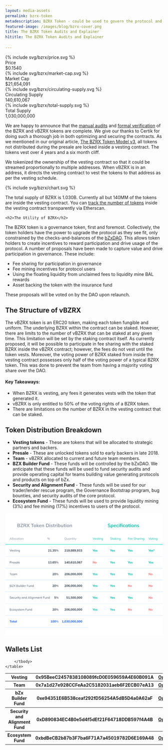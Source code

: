 ```yaml
---
layout: media-assets
permalink: bzrx-token
metadescription: BZRX Token - could be used to govern the protocol and as a medium of exchange
featured-image: /images/blog/bzrx-cover.png
title: The BZRX Token Audits and Explainer
h1title: The BZRX Token Audits and Explainer

---
```

<script>
document.addEventListener('DOMContentLoaded', function (){

    function numberWithCommas(x) {
        var parts = x.toString().split(".");
        parts[0] = parts[0].replace(/\B(?=(\d{3})+(?!\d))/g, ",");
        return parts.join(".");
    }
    const circulatingSupply = 140610067;
    document.getElementById("circulating-supply").innerHTML = numberWithCommas(circulatingSupply);

    fetch("https://api.coingecko.com/api/v3/simple/price?ids=bzx-protocol&vs_currencies=usd")
    .then(response => response.json())
    .then(data => {
        const bzrxPrice = data["bzx-protocol"]["usd"];
        const marketCap = bzrxPrice * circulatingSupply
        document.getElementById("bzrx-price").innerHTML = `<span class="sign">$</span>${numberWithCommas(bzrxPrice.toFixed(4))}`;
        document.getElementById("market-cap").innerHTML = `<span class="sign">$</span>${numberWithCommas(marketCap.toFixed(0))}`;
    })
}, false);

</script>
<div class="container container-xl">
    <div class="container-bzrx">
        <div class="item-bzrx">
            <div class="icon">{% include svg/bzrx/price.svg %}</div>
            <div class="title">Price</div>
            <div id="bzrx-price" class="value"><span class="sign">$</span>0.1540</div>
        </div>
        <div class="item-bzrx">
            <div class="icon">{% include svg/bzrx/market-cap.svg %}</div>
            <div class="title">Market Cap</div>
            <div id="market-cap" class="value"><span class="sign">$</span>21,654,091</div>
        </div>
        <div class="item-bzrx">
            <div class="icon">{% include svg/bzrx/circulating-supply.svg %}</div>
            <div class="title">Circulating Supply</div>
            <div id="circulating-supply" class="value">140,610,067</div>
        </div>
        <div class="item-bzrx">
            <div class="icon">{% include svg/bzrx/total-supply.svg %}</div>
            <div class="title">Total Supply</div>
            <div class="value">1,030,000,000</div>
        </div>
    </div>
</div>

<div class="container container-md content-bzrx">
    <p>We are happy to announce that the <a href="/pdfs/BZRX_vBZRX_CertiK_Report_1_07_11_2020.pdf">manual audits</a> and <a href="/pdfs/BZRX_vBZRX_CertiK_Verification_Report_1_07_11_2020.pdf">formal verification</a> of the BZRX and vBZRX tokens are complete. We give our thanks to Certik for doing such a thorough job in both optimizing and securing the contracts. As we mentioned in our original article, <a href="https://bzx.network/blog/bzrx-token">The BZRX Token Model v3</a>, all tokens not distributed during the presale are locked inside a vesting contract. The tokens vest over 4 years and a six month cliff. </p>
<p>We tokenized the ownership of the vesting contract so that it could be streamed proportionally to multiple addresses. When vBZRX is in an address, it directs the vesting contract to vest the tokens to that address as per the vesting schedule.</p>
    <div class="container-chart">{% include svg/bzrx/chart.svg %}</div>
    <p>The total supply of BZRX is 1.030B. Currently all but 140MM of the tokens are inside the vesting contract. You can <a href="https://etherscan.io/token/0xB72B31907C1C95F3650b64b2469e08EdACeE5e8F">track the number of tokens</a> inside the vesting contract transparently via Etherscan.</p>

    <h2>The Utility of BZRX</h2>
<p>The BZRX token is a governance token, first and foremost. Collectively, the token holders have the power to upgrade the protocol as they see fit, only constrained by the checks-and-balances of the <a href="https://bzx.network/blog/introducing-bzxdao">bZxDAO</a>. This allows token holders to create incentives to reward participation and drive usage of the protocol. A number of proposals have been made to capture value and drive participation in governance. These include: </p>

<ul>
  <li>Fee sharing for participation in governance </li>
  <li>Fee mining incentives for protocol users</li>
  <li>Using the floating liquidity from unclaimed fees to liquidity mine BAL rewards</li>
  <li>Asset backing the token with the insurance fund </li>
</ul>
<p>These proposals will be voted on by the DAO upon relaunch.
</p>
<h2>The Structure of vBZRX</h2>
<p>The vBZRX token is an ERC20 token, making each token fungible and uniform. The underlying BZRX within the contract can be staked. However, there are limits to the number of vBZRX that can be staked at any given time. This limitation will be set by the staking contract itself. As currently proposed, it will be possible to participate in fee sharing with the staked BZRX inside the vBZRX contract; however, the fees do not vest until the token vests. Moreover, the voting power of BZRX staked from inside the vesting contract possesses only half of the voting power of a typical BZRX token. This was done to prevent the team from having a majority voting share over the DAO.
</p>
<h4>Key Takeaways:</h4>

<ul>
  <li>When BZRX is vesting, any fees it generates vests with the token that generated it.</li>
  <li>vBZRX is only entitled to 50% of the voting rights of a BZRX token.</li>
  <li>There are limitations on the number of BZRX in the vesting contract that can be staked.</li>

</ul>
    <h2>Token Distribution Breakdown</h2>
    <ul>
      <li><strong>Vesting tokens</strong> - These are tokens that will be allocated to strategic partners and backers.</li>

<li><strong>Presale</strong> - These are unlocked tokens sold to early backers in late 2018.</li>

<li><strong>Team</strong> - vBZRX allocated to current and future team members.</li>

<li><strong>BZX Builder Fund</strong> - These funds will be controlled by the bZxDAO. We anticipate that these funds will be used to fund security audits and provide operating capital for teams building value generating protocols and products on top of bZx.</li>

<li><strong>Security and Alignment Fund</strong> - These funds will be used for our trader/lender rescue program, the Governance Bootstrap program, bug bounties, and security audits of the core protocol.</li>

<li><strong>Ecosystem Fund</strong> - These funds will be used to provide liquidity mining (3%) and fee mining (17%) incentives to users of the protocol.</li>
</ul>
</div>
<!--
<div class="container container-xl">
    <div class="container-locked">
        <div class="container container-md content-bzrx">
            <div class="d-flex f-wrap">
                <div class="item-locked">
                    <div class="title">Total number <br /> of locked tokens</div>
                    <div class="value">14,383,208.540</div>
                </div>
                <div class="item-locked">
                    <div class="title">Investors, team members & <br /> users with locked tokens</div>
                    <div class="value">356</div>
                </div>
            </div>
        </div>
    </div>
</div> -->
<div class="container container-md content-bzrx">
<img src="/images/blog/Table%2002.png" alt="">
<h2 class="mt-0">Wallets List</h2>
</div>

<div class="container container-xl overflow-x-scroll">
    <table class="bzrx-table">
        <tbody>
            <tr class="bzrx-row">
                <th class="title">Vesting</th>
                <th class="account">0x95BeeC2457838108089fcD0E059659A4E60B091A</th>
                <th class="action"><a href="https://etherscan.io/address/0x95BeeC2457838108089fcD0E059659A4E60B091A">Open</a></th>
            </tr>
            <tr class="bzrx-row">
                <th class="title">Team</th>
                <th class="account">0x7a1d27e928CCFeAa2C5182031aeb6F2ECB07eA13</th>
                <th class="action"><a href="https://etherscan.io/address/0x7a1d27e928CCFeAa2C5182031aeb6F2ECB07eA13">Open</a></th>
            </tr>
            <tr class="bzrx-row">
                <th class="title">bZx Builder Fund</th>
                <th class="account">0xe94351E6B538ceaf292fD56254A5dB5D4a0A62aF</th>
                <th class="action"><a href="https://etherscan.io/address/0xe94351E6B538ceaf292fD56254A5dB5D4a0A62aF">Open</a></th>
            </tr>
            <tr class="bzrx-row">
                <th class="title">Security and Alignment Fund</th>
                <th class="account">0xD890834EC4B0e5d4f5dEf21F64718DDB597f4A4B</th>
                <th class="action"><a href="https://etherscan.io/address/0xD890834EC4B0e5d4f5dEf21F64718DDB597f4A4B">Open</a></th>
            </tr>
            <tr class="bzrx-row">
                <th class="title">Ecosystem Fund</th>
                <th class="account">0xbdBeCB2b87b3F7ba6F71A7a45019782D6E169A48</th>
                <th class="action"><a href="https://etherscan.io/address/0xbdBeCB2b87b3F7ba6F71A7a45019782D6E169A48">Open</a></th>
            </tr>

        </tbody>
    </table>
</div>
